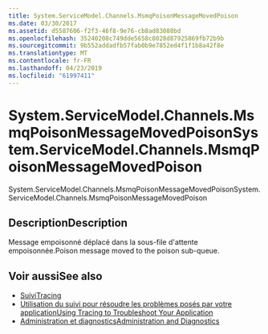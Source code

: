 ```yaml
---
title: System.ServiceModel.Channels.MsmqPoisonMessageMovedPoison
ms.date: 03/30/2017
ms.assetid: d5587606-f2f3-46f8-9e76-cb8ad83088bd
ms.openlocfilehash: 35240208c749dde5658c8028d87925869fb72b9b
ms.sourcegitcommit: 9b552addadfb57fab0b9e7852ed4f1f1b8a42f8e
ms.translationtype: MT
ms.contentlocale: fr-FR
ms.lasthandoff: 04/23/2019
ms.locfileid: "61997411"
---
```

# <a name="systemservicemodelchannelsmsmqpoisonmessagemovedpoison"></a><span data-ttu-id="9887f-102">System.ServiceModel.Channels.MsmqPoisonMessageMovedPoison</span><span class="sxs-lookup"><span data-stu-id="9887f-102">System.ServiceModel.Channels.MsmqPoisonMessageMovedPoison</span></span>
<span data-ttu-id="9887f-103">System.ServiceModel.Channels.MsmqPoisonMessageMovedPoison</span><span class="sxs-lookup"><span data-stu-id="9887f-103">System.ServiceModel.Channels.MsmqPoisonMessageMovedPoison</span></span>  
  
## <a name="description"></a><span data-ttu-id="9887f-104">Description</span><span class="sxs-lookup"><span data-stu-id="9887f-104">Description</span></span>  
 <span data-ttu-id="9887f-105">Message empoisonné déplacé dans la sous-file d'attente empoisonnée.</span><span class="sxs-lookup"><span data-stu-id="9887f-105">Poison message moved to the poison sub-queue.</span></span>  
  
## <a name="see-also"></a><span data-ttu-id="9887f-106">Voir aussi</span><span class="sxs-lookup"><span data-stu-id="9887f-106">See also</span></span>

- [<span data-ttu-id="9887f-107">Suivi</span><span class="sxs-lookup"><span data-stu-id="9887f-107">Tracing</span></span>](../../../../../docs/framework/wcf/diagnostics/tracing/index.md)
- [<span data-ttu-id="9887f-108">Utilisation du suivi pour résoudre les problèmes posés par votre application</span><span class="sxs-lookup"><span data-stu-id="9887f-108">Using Tracing to Troubleshoot Your Application</span></span>](../../../../../docs/framework/wcf/diagnostics/tracing/using-tracing-to-troubleshoot-your-application.md)
- [<span data-ttu-id="9887f-109">Administration et diagnostics</span><span class="sxs-lookup"><span data-stu-id="9887f-109">Administration and Diagnostics</span></span>](../../../../../docs/framework/wcf/diagnostics/index.md)
